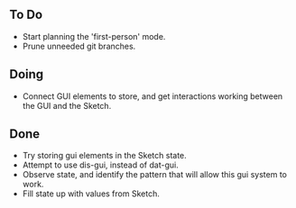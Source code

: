 ## To Do

- Start planning the 'first-person' mode.
- Prune unneeded git branches.

## Doing

- Connect GUI elements to store, and get interactions working between the GUI and the Sketch.

## Done

- Try storing gui elements in the Sketch state.
- Attempt to use dis-gui, instead of dat-gui.
- Observe state, and identify the pattern that will allow this gui system to work.
- Fill state up with values from Sketch.

